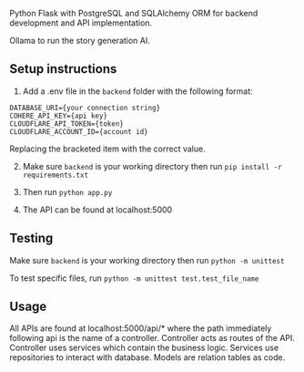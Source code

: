 Python Flask with PostgreSQL and SQLAlchemy ORM for backend development and API implementation.

Ollama to run the story generation AI.

## Setup instructions

1. Add a .env file in the `backend` folder with the following format:

```
DATABASE_URI={your connection string}
COHERE_API_KEY={api key}
CLOUDFLARE_API_TOKEN={token}
CLOUDFLARE_ACCOUNT_ID={account id}
```

Replacing the bracketed item with the correct value.

2. Make sure `backend` is your working directory then run
`pip install -r requirements.txt`

3. Then run
`python app.py`

4. The API can be found at localhost:5000

## Testing

Make sure `backend` is your working directory then run
```python -m unittest```

To test specific files, run
```python -m unittest test.test_file_name```

## Usage

All APIs are found at localhost:5000/api/* where the path immediately following api is the name of a controller.
Controller acts as routes of the API. Controller uses services which contain the business logic. Services use repositories to interact with database. Models are relation tables as code.
